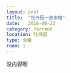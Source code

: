 ```yaml
---
layout: post
title:  "牡丹园一居出租"
date:   2016-06-23
category: forrent
location: 牡丹园
type: 合租
room: 1
---
```


没内容啊